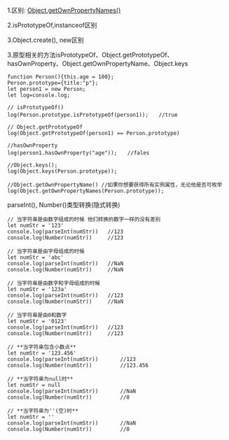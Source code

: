 1.区别: 
[Object.getOwnPropertyNames()](https://developer.mozilla.org/en-US/docs/Web/JavaScript/Reference/Global_Objects/Object/getOwnPropertyNames)

2.isPrototypeOf,instanceof区别

3.Object.create(), new区别

3.原型相关的方法isPrototypeOf、Object.getPrototypeOf、hasOwnProperty、Object.getOwnPropertyName、Object.keys
```es6
function Person(){this.age = 100};
Person.prototype={title:"p"};
let person1 = new Person;
let log=console.log;

// isPrototypeOf()
log(Person.prototype.isPrototypeOf(person1));　　//true

// Object.getPrototypeOf
log(Object.getPrototypeOf(person1) == Person.prototype)

//hasOwnProperty
log(person1.hasOwnProperty("age"));　　//fales

//Object.keys();
log(Object.keys(Person.prototype));

//Object.getOwnPropertyName() //如果你想要获得所有实例属性，无论他是否可枚举
log(Object.getOwnPropertyNames(Person.prototype));
```

parseInt(), Number()类型转换(隐式转换)
```es6
// 当字符串是由数字组成的时候 他们转换的数字一样的没有差别  
let numStr = '123'
console.log(parseInt(numStr))   //123
console.log(Number(numStr))		//123

// 当字符串是由字母组成的时候 
let numStr = 'abc'
console.log(parseInt(numStr))   //NaN
console.log(Number(numStr))		//NaN

// 当字符串是由数字和字母组成的时候 
let numStr = '123a'
console.log(parseInt(numStr))   //123
console.log(Number(numStr))		//NaN

// 当字符串是由0和数字
let numStr = '0123'
console.log(parseInt(numStr))   //123
console.log(Number(numStr))		//123

// **当字符串包含小数点**
let numStr = '123.456'
console.log(parseInt(numStr))		//123
console.log(Number(numStr))			//123.456

// **当字符串为null时**
let numStr = null
console.log(parseInt(numStr))		//NaN
console.log(Number(numStr))			//0

// **当字符串为''(空)时**
let numStr = ''
console.log(parseInt(numStr))		//NaN
console.log(Number(numStr))			//0
```
